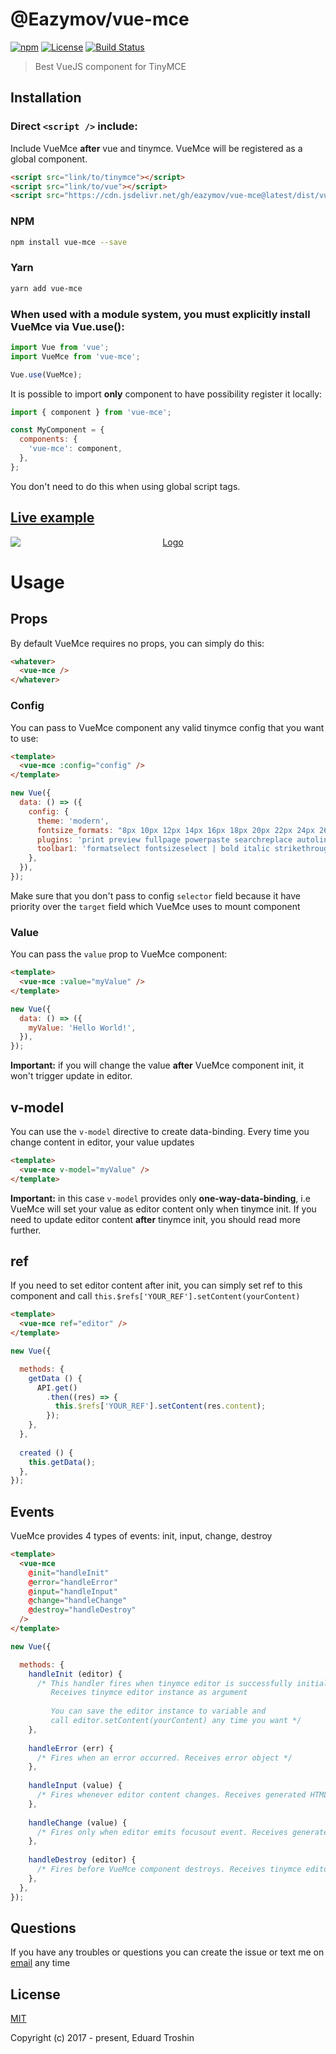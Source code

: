 # @Eazymov/vue-mce

[![npm](https://img.shields.io/npm/v/vue-mce.svg)](https://www.npmjs.com/package/vue-mce)
[![License](https://img.shields.io/npm/l/vue-mce.svg)](https://www.npmjs.com/package/vue-mce)
[![Build Status](https://travis-ci.org/Eazymov/vue-mce.svg?branch=master)](https://travis-ci.org/Eazymov/vue-mce)

> Best VueJS component for TinyMCE

## Installation

### Direct `<script />` include:

Include VueMce **after** vue and tinymce. VueMce will be registered as a global component.

```html
<script src="link/to/tinymce"></script>
<script src="link/to/vue"></script>
<script src="https://cdn.jsdelivr.net/gh/eazymov/vue-mce@latest/dist/vue-mce.min.js"></script>
```

### NPM

```bash
npm install vue-mce --save
```

### Yarn

```bash
yarn add vue-mce
```

### When used with a module system, you must explicitly install VueMce via Vue.use():

```javascript
import Vue from 'vue';
import VueMce from 'vue-mce';

Vue.use(VueMce);
```
It is possible to import **only** component to have possibility register it locally:
```javascript
import { component } from 'vue-mce';

const MyComponent = {
  components: {
    'vue-mce': component,
  },
};
```
You don't need to do this when using global script tags.

## [Live example](https://codepen.io/Eazymov/full/MEzGYv/)

<p align="center"><a href="https://codepen.io/Eazymov/full/MEzGYv/"><img alt="Logo" src="http://res.cloudinary.com/dbkd5ucah/image/upload/v1508395086/%D0%A1%D0%BD%D0%B8%D0%BC%D0%BE%D0%BA_ycxfpq.png" style="display: block; margin: 0 auto;" /></a></p>

# Usage

## Props

By default VueMce requires no props, you can simply do this:
```html
<whatever>
  <vue-mce />
</whatever>
```

### Config

You can pass to VueMce component any valid tinymce config that you want to use:
```html
<template>
  <vue-mce :config="config" />
</template>
```
```javascript
new Vue({
  data: () => ({
    config: {
      theme: 'modern',
      fontsize_formats: "8px 10px 12px 14px 16px 18px 20px 22px 24px 26px 39px 34px 38px 42px 48px",
      plugins: 'print preview fullpage powerpaste searchreplace autolink',
      toolbar1: 'formatselect fontsizeselect | bold italic strikethrough forecolor backcolor link',
    },
  }),
});
```
Make sure that you don't pass to config `selector` field because it have priority over the `target` field which VueMce uses to mount component

### Value

You can pass the `value` prop to VueMce component:
```html
<template>
  <vue-mce :value="myValue" />
</template>
```
```javascript
new Vue({
  data: () => ({
    myValue: 'Hello World!',
  }),
});
```
**Important:** if you will change the value **after** VueMce component init, it won't trigger update in editor.

## v-model

You can use the `v-model` directive to create data-binding. Every time you change content in editor, your value updates
```html
<template>
  <vue-mce v-model="myValue" />
</template>
```
**Important:** in this case `v-model` provides only **one-way-data-binding**, i.e VueMce will set your value as editor content only when tinymce init. If you need to update editor content **after** tinymce init, you should read more further.

## ref

If you need to set editor content after init, you can simply set ref to this component and call `this.$refs['YOUR_REF'].setContent(yourContent)`
```html
<template>
  <vue-mce ref="editor" />
</template>
```
```javascript
new Vue({

  methods: {
    getData () {
      API.get()
        .then((res) => {
          this.$refs['YOUR_REF'].setContent(res.content);
        });
    },
  },
  
  created () {
    this.getData();
  },
});
```

## Events

VueMce provides 4 types of events: init, input, change, destroy
```html
<template>
  <vue-mce
    @init="handleInit"
    @error="handleError"
    @input="handleInput"
    @change="handleChange"
    @destroy="handleDestroy"
  />
</template>
```
```javascript
new Vue({

  methods: {
    handleInit (editor) {
      /* This handler fires when tinymce editor is successfully initialized.
         Receives tinymce editor instance as argument
      
         You can save the editor instance to variable and
         call editor.setContent(yourContent) any time you want */
    },
    
    handleError (err) {
      /* Fires when an error occurred. Receives error object */
    },
    
    handleInput (value) {
      /* Fires whenever editor content changes. Receives generated HTML */
    },
    
    handleChange (value) {
      /* Fires only when editor emits focusout event. Receives generated HTML */
    },
    
    handleDestroy (editor) {
      /* Fires before VueMce component destroys. Receives tinymce editor instance */
    },
  },
});
```

## Questions

If you have any troubles or questions you can create the issue or text me on [email](mailto:eazymovcode@gmail.com) any time

## License

[MIT](http://opensource.org/licenses/MIT)

Copyright (c) 2017 - present, Eduard Troshin
